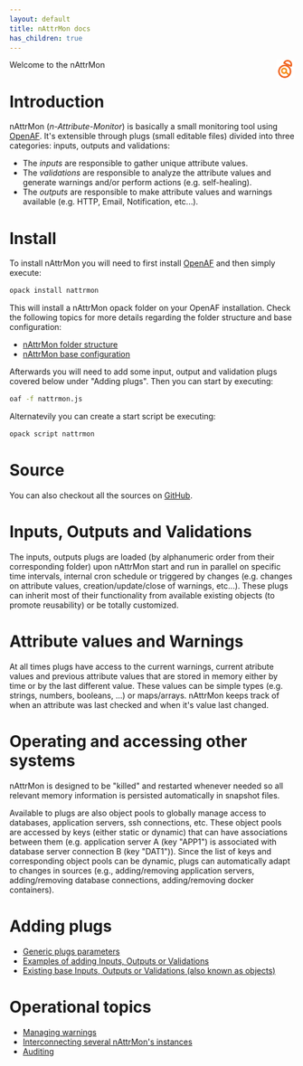 ```yaml
---
layout: default
title: nAttrMon docs
has_children: true
---
```



<a href="/"><img align="right" src="images/logo.png"></a>
Welcome to the nAttrMon

# Introduction

nAttrMon (*n-Attribute-Monitor*) is basically a small monitoring tool using [OpenAF](https://github.com/openaf/openaf). It's extensible through plugs (small editable files) divided into three categories: inputs, outputs and validations:
   * The *inputs* are responsible to gather unique attribute values.
   * The *validations* are responsible to analyze the attribute values and generate warnings and/or perform actions (e.g. self-healing).
   * The *outputs* are responsible to make attribute values and warnings available (e.g. HTTP, Email, Notification, etc...).

# Install

To install nAttrMon you will need to first install [OpenAF](https://openaf.github.io/openaf-docs/#installing) and then simply execute:

````bash
opack install nattrmon
````
This will install a nAttrMon opack folder on your OpenAF installation. Check the following topics for more details regarding the folder structure and base configuration:

* [nAttrMon folder structure](docs/concepts/nAttrMon-folder-structure)
* [nAttrMon base configuration](docs/concepts/nAttrMon-base-configuration)

Afterwards you will need to add some input, output and validation plugs covered below under "Adding plugs". Then you can start by executing:

````bash
oaf -f nattrmon.js
````

Alternatevily you can create a start script be executing:

````bash
opack script nattrmon
````

# Source

You can also checkout all the sources on [GitHub](https://github.com/OpenAF/nAttrMon).

# Inputs, Outputs and Validations

The inputs, outputs plugs are loaded (by alphanumeric order from their corresponding folder) upon nAttrMon start and run in parallel on specific time intervals, internal cron schedule or triggered by changes (e.g. changes on attribute values, creation/update/close of warnings, etc...). These plugs can inherit most of their functionality from available existing objects (to promote reusability) or be totally customized.

# Attribute values and Warnings 

At all times plugs have access to the current warnings, current atribute values and previous attribute values that are stored in memory either by time or by the last different value. These values can be simple types (e.g. strings, numbers, booleans, ...) or maps/arrays. nAttrMon keeps track of when an attribute was last checked and when it's value last changed. 

# Operating and accessing other systems

nAttrMon is designed to be "killed" and restarted whenever needed so all relevant memory information is persisted automatically in snapshot files.

Available to plugs are also object pools to globally manage access to databases, application servers, ssh connections, etc. These object pools are accessed by keys (either static or dynamic) that can have associations between them (e.g. application server A (key "APP1") is associated with database server connection B (key "DAT1")). Since the list of keys and corresponding object pools can be dynamic, plugs can automatically adapt to changes in sources (e.g., adding/removing application servers, adding/removing database connections, adding/removing docker containers).

# Adding plugs

* [Generic plugs parameters](docs/concepts/nAttrMon-Plugs)
* [Examples of adding Inputs, Outputs or Validations](docs/howto/Examples)
* [Existing base Inputs, Outputs or Validations (also known as objects)](reference/nAttrMon-Objects.md)

# Operational topics

* [Managing warnings](docs/howto/nAttrMon-Warnings)
* [Interconnecting several nAttrMon's instances](docs/howto/nAttrMon-Interconnect)
* [Auditing](docs/howto/nAttrMon-Auditing)
